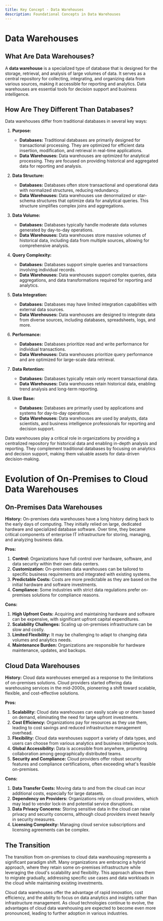 ```yaml
---
title: Key Concept - Data Warehouses
description: Foundational Concepts in Data Warehouses
---
```


# Data Warehouses

## What Are Data Warehouses?

A **data warehouse** is a specialized type of database that is designed for the storage, retrieval, and analysis of large volumes of data. It serves as a central repository for collecting, integrating, and organizing data from various sources, making it accessible for reporting and analytics. Data warehouses are essential tools for decision support and business intelligence.

## How Are They Different Than Databases?

Data warehouses differ from traditional databases in several key ways:

1. **Purpose:**
   - **Databases:** Traditional databases are primarily designed for transactional processing. They are optimized for efficient data insertion, modification, and retrieval in real-time applications.
   - **Data Warehouses:** Data warehouses are optimized for analytical processing. They are focused on providing historical and aggregated data for reporting and analysis.

2. **Data Structure:**
   - **Databases:** Databases often store transactional and operational data with normalized structures, reducing redundancy.
   - **Data Warehouses:** Data warehouses use denormalized or star-schema structures that optimize data for analytical queries. This structure simplifies complex joins and aggregations.

3. **Data Volume:**
   - **Databases:** Databases typically handle moderate data volumes generated by day-to-day operations.
   - **Data Warehouses:** Data warehouses store massive volumes of historical data, including data from multiple sources, allowing for comprehensive analysis.

4. **Query Complexity:**
   - **Databases:** Databases support simple queries and transactions involving individual records.
   - **Data Warehouses:** Data warehouses support complex queries, data aggregations, and data transformations required for reporting and analytics.

5. **Data Integration:**
   - **Databases:** Databases may have limited integration capabilities with external data sources.
   - **Data Warehouses:** Data warehouses are designed to integrate data from diverse sources, including databases, spreadsheets, logs, and more.

6. **Performance:**
   - **Databases:** Databases prioritize read and write performance for individual transactions.
   - **Data Warehouses:** Data warehouses prioritize query performance and are optimized for large-scale data retrieval.

7. **Data Retention:**
   - **Databases:** Databases typically retain only recent transactional data.
   - **Data Warehouses:** Data warehouses retain historical data, enabling trend analysis and long-term reporting.

8. **User Base:**
   - **Databases:** Databases are primarily used by applications and systems for day-to-day operations.
   - **Data Warehouses:** Data warehouses are used by analysts, data scientists, and business intelligence professionals for reporting and decision support.

Data warehouses play a critical role in organizations by providing a centralized repository for historical data and enabling in-depth analysis and reporting. They complement traditional databases by focusing on analytics and decision support, making them valuable assets for data-driven decision-making.

# Evolution of On-Premises to Cloud Data Warehouses

## On-Premises Data Warehouses

**History:**
On-premises data warehouses have a long history dating back to the early days of computing. They initially relied on large, dedicated hardware and specialized database software. Over time, they became critical components of enterprise IT infrastructure for storing, managing, and analyzing business data.

**Pros:**
1. **Control:** Organizations have full control over hardware, software, and data security within their own data centers.
2. **Customization:** On-premises data warehouses can be tailored to specific business requirements and integrated with existing systems.
3. **Predictable Costs:** Costs are more predictable as they are based on the initial hardware and software investments.
4. **Compliance:** Some industries with strict data regulations prefer on-premises solutions for compliance reasons.

**Cons:**
1. **High Upfront Costs:** Acquiring and maintaining hardware and software can be expensive, with significant upfront capital expenditures.
2. **Scalability Challenges:** Scaling up on-premises infrastructure can be slow and costly.
3. **Limited Flexibility:** It may be challenging to adapt to changing data volumes and analytics needs.
4. **Maintenance Burden:** Organizations are responsible for hardware maintenance, updates, and backups.

## Cloud Data Warehouses

**History:**
Cloud data warehouses emerged as a response to the limitations of on-premises solutions. Cloud providers started offering data warehousing services in the mid-2000s, pioneering a shift toward scalable, flexible, and cost-effective solutions.

**Pros:**
1. **Scalability:** Cloud data warehouses can easily scale up or down based on demand, eliminating the need for large upfront investments.
2. **Cost Efficiency:** Organizations pay for resources as they use them, leading to cost savings and reduced infrastructure management overhead.
3. **Flexibility:** Cloud data warehouses support a variety of data types, and users can choose from various analytics and business intelligence tools.
4. **Global Accessibility:** Data is accessible from anywhere, promoting collaboration among geographically distributed teams.
5. **Security and Compliance:** Cloud providers offer robust security features and compliance certifications, often exceeding what's feasible on-premises.

**Cons:**
1. **Data Transfer Costs:** Moving data to and from the cloud can incur additional costs, especially for large datasets.
2. **Dependency on Providers:** Organizations rely on cloud providers, which may lead to vendor lock-in and potential service disruptions.
3. **Data Privacy Concerns:** Storing sensitive data in the cloud can raise privacy and security concerns, although cloud providers invest heavily in security measures.
4. **Licensing Complexity:** Managing cloud service subscriptions and licensing agreements can be complex.

## The Transition

The transition from on-premises to cloud data warehousing represents a significant paradigm shift. Many organizations are embracing a hybrid approach, where they retain some on-premises infrastructure while leveraging the cloud's scalability and flexibility. This approach allows them to migrate gradually, addressing specific use cases and data workloads in the cloud while maintaining existing investments.

Cloud data warehouses offer the advantage of rapid innovation, cost efficiency, and the ability to focus on data analytics and insights rather than infrastructure management. As cloud technologies continue to evolve, the advantages of cloud data warehousing are expected to become even more pronounced, leading to further adoption in various industries.

